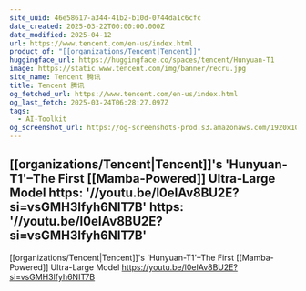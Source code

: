 ```yaml
---
site_uuid: 46e58617-a344-41b2-b10d-0744da1c6cfc
date_created: 2025-03-22T00:00:00.000Z
date_modified: 2025-04-12
url: https://www.tencent.com/en-us/index.html
product_of: "[[organizations/Tencent|Tencent]]"
huggingface_url: https://huggingface.co/spaces/tencent/Hunyuan-T1
image: https://static.www.tencent.com/img/banner/recru.jpg
site_name: Tencent 腾讯
title: Tencent 腾讯
og_fetched_url: https://www.tencent.com/en-us/index.html
og_last_fetch: 2025-03-24T06:28:27.097Z
tags:
  - AI-Toolkit
og_screenshot_url: https://og-screenshots-prod.s3.amazonaws.com/1920x1080/80/false/7ed8a4463a8b713b1efa34455a4da90f1ff0f8587b207fef691134f8a3960e5c.jpeg
---
```












































[[organizations/Tencent|Tencent]]'s 'Hunyuan-T1'–The First [[Mamba-Powered]] Ultra-Large Model
https: '//youtu.be/l0eIAv8BU2E?si=vsGMH3lfyh6NIT7B'
https: '//youtu.be/l0eIAv8BU2E?si=vsGMH3lfyh6NIT7B'
---
[[organizations/Tencent|Tencent]]'s 'Hunyuan-T1'–The First [[Mamba-Powered]] Ultra-Large Model
https://youtu.be/l0eIAv8BU2E?si=vsGMH3lfyh6NIT7B